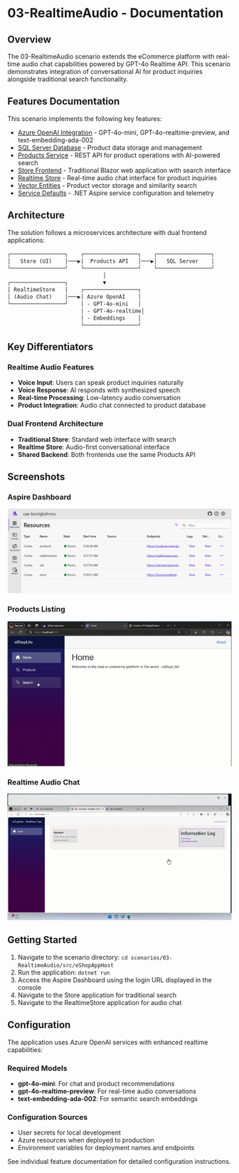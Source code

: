 # 03-RealtimeAudio - Documentation

## Overview

The 03-RealtimeAudio scenario extends the eCommerce platform with real-time audio chat capabilities powered by GPT-4o Realtime API. This scenario demonstrates integration of conversational AI for product inquiries alongside traditional search functionality.

## Features Documentation

This scenario implements the following key features:

- [Azure OpenAI Integration](./azure-openai-integration.md) - GPT-4o-mini, GPT-4o-realtime-preview, and text-embedding-ada-002
- [SQL Server Database](./sql-server-database.md) - Product data storage and management
- [Products Service](./products-service.md) - REST API for product operations with AI-powered search
- [Store Frontend](./store-frontend.md) - Traditional Blazor web application with search interface
- [Realtime Store](./realtime-store.md) - Real-time audio chat interface for product inquiries
- [Vector Entities](./vector-entities.md) - Product vector storage and similarity search
- [Service Defaults](./service-defaults.md) - .NET Aspire service configuration and telemetry

## Architecture

The solution follows a microservices architecture with dual frontend applications:

```
┌─────────────────┐    ┌─────────────────┐    ┌─────────────────┐
│   Store (UI)    │───▶│  Products API   │───▶│   SQL Server    │
└─────────────────┘    └─────────────────┘    └─────────────────┘
                              │
┌─────────────────┐           ▼
│ RealtimeStore   │    ┌─────────────────┐
│ (Audio Chat)    │───▶│ Azure OpenAI    │
└─────────────────┘    │ - GPT-4o-mini   │
                       │ - GPT-4o-realtime│
                       │ - Embeddings    │
                       └─────────────────┘
```

## Key Differentiators

### Realtime Audio Features
- **Voice Input**: Users can speak product inquiries naturally
- **Voice Response**: AI responds with synthesized speech
- **Real-time Processing**: Low-latency audio conversation
- **Product Integration**: Audio chat connected to product database

### Dual Frontend Architecture
- **Traditional Store**: Standard web interface with search
- **Realtime Store**: Audio-first conversational interface
- **Shared Backend**: Both frontends use the same Products API

## Screenshots

### Aspire Dashboard
![Aspire Dashboard](./images/dashboard.jpg)

### Products Listing
![Products Listing](./images/products.jpg)

### Realtime Audio Chat
![Realtime Audio Chat](./images/search.jpg)

## Getting Started

1. Navigate to the scenario directory: `cd scenarios/03-RealtimeAudio/src/eShopAppHost`
2. Run the application: `dotnet run`
3. Access the Aspire Dashboard using the login URL displayed in the console
4. Navigate to the Store application for traditional search
5. Navigate to the RealtimeStore application for audio chat

## Configuration

The application uses Azure OpenAI services with enhanced realtime capabilities:

### Required Models
- **gpt-4o-mini**: For chat and product recommendations
- **gpt-4o-realtime-preview**: For real-time audio conversations  
- **text-embedding-ada-002**: For semantic search embeddings

### Configuration Sources
- User secrets for local development
- Azure resources when deployed to production
- Environment variables for deployment names and endpoints

See individual feature documentation for detailed configuration instructions.